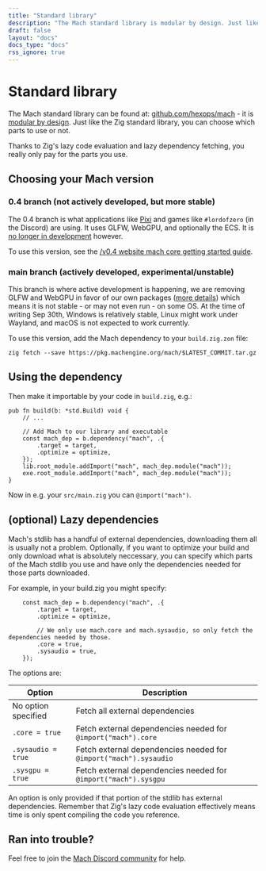 ```yaml
---
title: "Standard library"
description: "The Mach standard library is modular by design. Just like the Zig standard library, you pick and choose which parts to use."
draft: false
layout: "docs"
docs_type: "docs"
rss_ignore: true
---
```


# Standard library

The Mach standard library can be found at: [github.com/hexops/mach](https://github.com/hexops/mach) - it is [modular by design](../modularity). Just like the Zig standard library, you can choose which parts to use or not.

Thanks to Zig's lazy code evaluation and lazy dependency fetching, you really only pay for the parts you use.

## Choosing your Mach version

### 0.4 branch (not actively developed, but more stable)

The 0.4 branch is what applications like [Pixi](https://github.com/foxnne/pixi) and games like `#lordofzero` (in the Discord) are using. It uses GLFW, WebGPU, and optionally the ECS. It is [no longer in development](https://discord.com/channels/996677443681267802/996688886216523907/1259736837648416829) however.

To use this version, see the [/v0.4 website mach core getting started guide](/v0.4/core/getting-started).

### main branch (actively developed, experimental/unstable)

This branch is where active development is happening, we are removing GLFW and WebGPU in favor of our own packages ([more details](https://discord.com/channels/996677443681267802/996688886216523907/1259736837648416829)) which means it is not stable - or may not even run - on some OS. At the time of writing Sep 30th, Windows is relatively stable, Linux might work under Wayland, and macOS is not expected to work currently.

To use this version, add the Mach dependency to your `build.zig.zon` file:

<pre><code id="zig-fetch-main">zig fetch --save https://pkg.machengine.org/mach/$LATEST_COMMIT.tar.gz
</code></pre>
<script>
fetch('https://api.github.com/repos/hexops/mach/branches/main', {
  method: 'GET',
  headers: {'Accept': 'application/json'}},
)
  .then(resp => resp.json())
  .then(resp => {
    let elem = document.querySelector('#zig-fetch-main');
    elem.innerHTML = elem.innerHTML.replace('$LATEST_COMMIT', resp.commit.sha);
  });
</script>

## Using the dependency

Then make it importable by your code in `build.zig`, e.g.:

```zig
pub fn build(b: *std.Build) void {
    // ...

    // Add Mach to our library and executable
    const mach_dep = b.dependency("mach", .{
        .target = target,
        .optimize = optimize,
    });
    lib.root_module.addImport("mach", mach_dep.module("mach"));
    exe.root_module.addImport("mach", mach_dep.module("mach"));
}
```

Now in e.g. your `src/main.zig` you can `@import("mach")`.

## (optional) Lazy dependencies

Mach's stdlib has a handful of external dependencies, downloading them all is usually not a problem. Optionally, if you want to optimize your build and only download what is absolutely neccessary, you can specify which parts of the Mach stdlib you use and have only the dependencies needed for those parts downloaded.

For example, in your build.zig you might specify:

```zig
    const mach_dep = b.dependency("mach", .{
        .target = target,
        .optimize = optimize,

        // We only use mach.core and mach.sysaudio, so only fetch the dependencies needed by those.
        .core = true,
        .sysaudio = true,
    });
```

The options are:

| Option              | Description                                                       |
| ------------------- | ----------------------------------------------------------------- |
| No option specified | Fetch all external dependencies                                   |
| `.core = true`      | Fetch external dependencies needed for `@import("mach").core`     |
| `.sysaudio = true`  | Fetch external dependencies needed for `@import("mach").sysaudio` |
| `.sysgpu = true`    | Fetch external dependencies needed for `@import("mach").sysgpu`   |

An option is only provided if that portion of the stdlib has external dependencies. Remember that Zig's lazy code evaluation effectively means time is only spent compiling the code you reference.

## Ran into trouble?

Feel free to join the [Mach Discord community](../../discord) for help.
